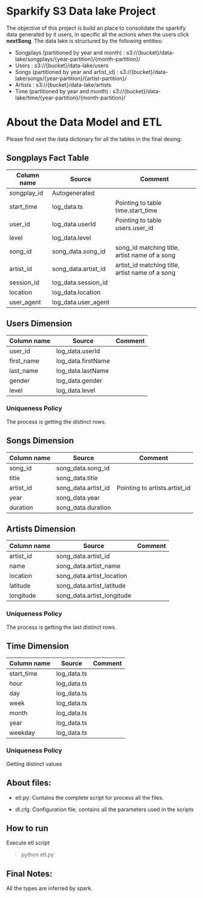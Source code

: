 # Sparkify S3 Data lake Project
The objective of this project is build an place to consolidate the sparkify data generated by it users, in specific all the actions when the users click **nextSong**. 
The data lake is structured by the following entities:
- Songplays (partitioned by year and month) : s3://{bucket}/data-lake/songplays/{year-partition}/{month-partition}/
- Users : s3://{bucket}/data-lake/users
- Songs (partitioned by year and artist_id) : s3://{bucket}/data-lake/songs/{year-partition}/{artist-partition}/
- Artists : s3://{bucket}/data-lake/artists
- Time (partitioned by year and month) : s3://{bucket}/data-lake/time/{year-partition}/{month-partition}/

# About the Data Model and ETL
Please find next the data dictonary for all the tables in the final desing:

## Songplays Fact Table
| Column name | Source              | Comment                                                                                   |
|-------------|---------------------|-------------------------------------------------------------------------------------------|
| songplay_id | Autogenerated       |                                                                                           |
| start_time  | log_data.ts         | Pointing to table time.start_time                                                         |
| user_id     | log_data.userId     | Pointing to table users.user_id                                                           |
| level       | log_data.level      |                                                                                           |
| song_id     | song_data.song_id   | song_id matching title, artist name of a song                                             |
| artist_id   | song_data.artist_id | artist_id matching title, artist name of a song                                           |
| session_id  | log_data.session_id |                                                                                           |
| location    | log_data.location   |                                                                                           |
| user_agent  | log_data.user_agent |                                                                                           |

## Users Dimension
| Column name | Source             | Comment     |
|-------------|--------------------|-------------|
| user_id     | log_data.userId    |             |
| first_name  | log_data.firstName |             |
| last_name   | log_data.lastName  |             |
| gender      | log_data.gender    |             |
| level       | log_data.level     |             |

### Uniqueness Policy
The process is getting the distinct rows.

## Songs Dimension
| Column name | Source              | Comment                                                  |
|-------------|---------------------|----------------------------------------------------------|
| song_id     | song_data.song_id   |                                                          |
| title       | song_data.title     |                                                          |
| artist_id   | song_data.artist_id | Pointing to artists.artist_id                            |
| year        | song_data.year      |                                                          |
| duration    | song_data.duration  |                                                          |

## Artists Dimension
| Column name | Source                     | Comment     |
|-------------|----------------------------|-------------|
| artist_id   | song_data.artist_id        |             |
| name        | song_data.artist_name      |             |
| location    | song_data.artist_location  |             |
| latitude    | song_data.artist_latitude  |             |
| longitude   | song_data.artist_longitude |             |

### Uniqueness Policy
The process is getting the last distinct rows.

## Time Dimension
| Column name | Source      | Comment     |
|-------------|-------------|-------------|
| start_time  | log_data.ts |             |
| hour        | log_data.ts |             |
| day         | log_data.ts |             |
| week        | log_data.ts |             |
| month       | log_data.ts |             |
| year        | log_data.ts |             |
| weekday     | log_data.ts |             |

### Uniqueness Policy
Getting distinct values

## About files:
- etl.py: Contains the complete script for process all the files.

- dl.cfg: Configuration file, contains all the parameters used in the scripts

## How to run
Execute etl script
>python etl.py

## Final Notes:
All the types are inferred by spark.